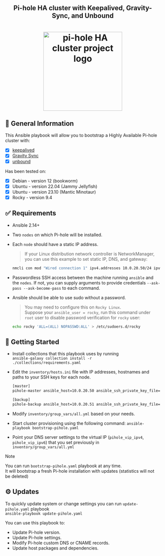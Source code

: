 <div align="center">
  <h2 align="center"><strong>Pi-hole HA cluster with Keepalived, Gravity-Sync, and Unbound</strong></h2>
  <h1 align="center">
    <picture>
      <img src=".github/logo.png" height="256" width="256" alt="pi-hole HA cluster project logo" />
    </picture>
  </h1>
</div>

## 📖 General Information
This Ansible playbook will allow you to bootstrap a Highly Available Pi-hole cluster with:
- [x] [keepalived](https://github.com/acassen/keepalived)
- [x] [Gravity Sync](https://github.com/vmstan/gravity-sync)
- [x] [unbound](https://github.com/NLnetLabs/unbound)

Has been tested on:
- [x] Debian - version 12 (bookworm)
- [x] Ubuntu - version 22.04 (Jammy Jellyfish)
- [x] Ubuntu - version 23.10 (Mantic Minotaur)
- [x] Rocky - version 9.4

## ✅ Requirements
- Ansible 2.14+

- Two `nodes` on which Pi-hole will be installed.

- Each `node` should have a static IP address.
  > If your Linux distribution network controller is NetworkManager, you can use this example to set static IP, DNS, and gateway:<br />
    ```bash 
    nmcli con mod "Wired connection 1" ipv4.addresses 10.0.20.50/24 ipv4.gateway 10.0.20.1 ipv4.dns "1.1.1.1 1.0.0.1" ipv4.ignore-auto-dns yes ipv4.method manual
    ```

- Passwordless SSH access between the machine running `ansible` and the `nodes`. If not, you can supply arguments to provide credentials `--ask-pass --ask-become-pass` to each command.

- Ansible should be able to use sudo without a password.<br />
  > You may need to configure this on `Rocky Linux`.<br />
    Suppose your `ansible_user = rocky`, run this command under `root` user to disable password verification for `rocky` user:<br />
    ```bash 
    echo rocky 'ALL=(ALL) NOPASSWD:ALL' > /etc/sudoers.d/rocky
    ```

## 🚀 Getting Started
- Install collections that this playbook uses by running<br /> `ansible-galaxy collection install -r ./collections/requirements.yaml`

- Edit the `inventory/hosts.ini` file with IP addresses, hostnames and paths to your SSH keys for each node.
  ```bash
  [master]
  pihole-master ansible_host=10.0.20.50 ansible_ssh_private_key_file=~/.ssh/pihole-master priority=150
  
  [backup]
  pihole-backup ansible_host=10.0.20.51 ansible_ssh_private_key_file=~/.ssh/pihole-backup priority=140
  ```

- Modify `inventory/group_vars/all.yml` based on your needs.

- Start cluster provisioning using the following command:
  `ansible-playbook bootstrap-pihole.yaml`

- Point your DNS server settings to the virtual IP (`pihole_vip_ipv4`, `pihole_vip_ipv6`) that you set previously in `inventory/group_vars/all.yml`

> [!NOTE]
> You can run `bootstrap-pihole.yaml` playbook at any time.<br />
> It will bootstrap a fresh Pi-hole installation with updates (statistics will not be deleted)

## ⚙️ Updates
To quickly update system or change settings you can run `update-pihole.yaml` playbook<br />
`ansible-playbook update-pihole.yaml`

You can use this playbook to:
- Update Pi-hole version.
- Update Pi-hole settings.
- Modify Pi-hole custom DNS or CNAME records.
- Update host packages and dependencies.
